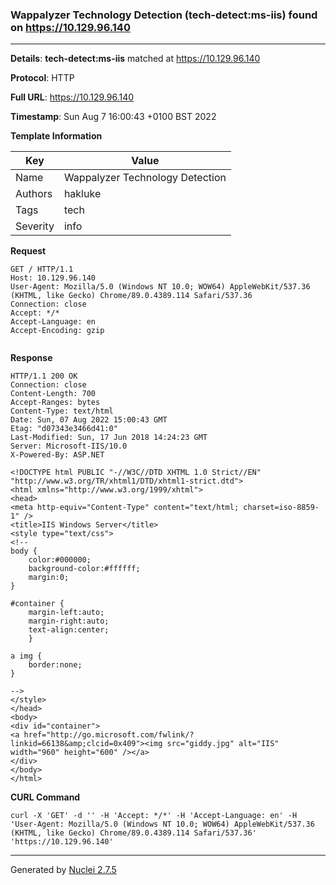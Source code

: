 ### Wappalyzer Technology Detection (tech-detect:ms-iis) found on https://10.129.96.140
---
**Details**: **tech-detect:ms-iis**  matched at https://10.129.96.140

**Protocol**: HTTP

**Full URL**: https://10.129.96.140

**Timestamp**: Sun Aug 7 16:00:43 +0100 BST 2022

**Template Information**

| Key | Value |
|---|---|
| Name | Wappalyzer Technology Detection |
| Authors | hakluke |
| Tags | tech |
| Severity | info |

**Request**
```http
GET / HTTP/1.1
Host: 10.129.96.140
User-Agent: Mozilla/5.0 (Windows NT 10.0; WOW64) AppleWebKit/537.36 (KHTML, like Gecko) Chrome/89.0.4389.114 Safari/537.36
Connection: close
Accept: */*
Accept-Language: en
Accept-Encoding: gzip


```

**Response**
```http
HTTP/1.1 200 OK
Connection: close
Content-Length: 700
Accept-Ranges: bytes
Content-Type: text/html
Date: Sun, 07 Aug 2022 15:00:43 GMT
Etag: "d07343e3466d41:0"
Last-Modified: Sun, 17 Jun 2018 14:24:23 GMT
Server: Microsoft-IIS/10.0
X-Powered-By: ASP.NET

<!DOCTYPE html PUBLIC "-//W3C//DTD XHTML 1.0 Strict//EN" "http://www.w3.org/TR/xhtml1/DTD/xhtml1-strict.dtd">
<html xmlns="http://www.w3.org/1999/xhtml">
<head>
<meta http-equiv="Content-Type" content="text/html; charset=iso-8859-1" />
<title>IIS Windows Server</title>
<style type="text/css">
<!--
body {
	color:#000000;
	background-color:#ffffff;
	margin:0;
}

#container {
	margin-left:auto;
	margin-right:auto;
	text-align:center;
	}

a img {
	border:none;
}

-->
</style>
</head>
<body>
<div id="container">
<a href="http://go.microsoft.com/fwlink/?linkid=66138&amp;clcid=0x409"><img src="giddy.jpg" alt="IIS" width="960" height="600" /></a>
</div>
</body>
</html>
```


**CURL Command**
```
curl -X 'GET' -d '' -H 'Accept: */*' -H 'Accept-Language: en' -H 'User-Agent: Mozilla/5.0 (Windows NT 10.0; WOW64) AppleWebKit/537.36 (KHTML, like Gecko) Chrome/89.0.4389.114 Safari/537.36' 'https://10.129.96.140'
```
---
Generated by [Nuclei 2.7.5](https://github.com/projectdiscovery/nuclei)